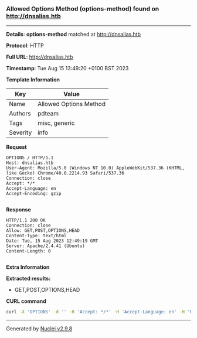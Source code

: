 ### Allowed Options Method (options-method) found on http://dnsalias.htb

----
**Details**: **options-method** matched at http://dnsalias.htb

**Protocol**: HTTP

**Full URL**: http://dnsalias.htb

**Timestamp**: Tue Aug 15 13:49:20 +0100 BST 2023

**Template Information**

| Key | Value |
| --- | --- |
| Name | Allowed Options Method |
| Authors | pdteam |
| Tags | misc, generic |
| Severity | info |

**Request**
```http
OPTIONS / HTTP/1.1
Host: dnsalias.htb
User-Agent: Mozilla/5.0 (Windows NT 10.0) AppleWebKit/537.36 (KHTML, like Gecko) Chrome/40.0.2214.93 Safari/537.36
Connection: close
Accept: */*
Accept-Language: en
Accept-Encoding: gzip


```

**Response**
```http
HTTP/1.1 200 OK
Connection: close
Allow: GET,POST,OPTIONS,HEAD
Content-Type: text/html
Date: Tue, 15 Aug 2023 12:49:19 GMT
Server: Apache/2.4.41 (Ubuntu)
Content-Length: 0


```

**Extra Information**

**Extracted results:**

- GET,POST,OPTIONS,HEAD



**CURL command**
```sh
curl -X 'OPTIONS' -d '' -H 'Accept: */*' -H 'Accept-Language: en' -H 'User-Agent: Mozilla/5.0 (Windows NT 10.0) AppleWebKit/537.36 (KHTML, like Gecko) Chrome/40.0.2214.93 Safari/537.36' 'http://dnsalias.htb'
```

----

Generated by [Nuclei v2.9.8](https://github.com/projectdiscovery/nuclei)